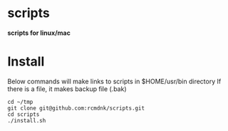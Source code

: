 scripts
=======

**scripts for linux/mac**

# Install

Below commands will make links to scripts in $HOME/usr/bin directory
If there is a file, it makes backup file (.bak)

    cd ~/tmp
    git clone git@github.com:rcmdnk/scripts.git
    cd scripts
    ./install.sh
